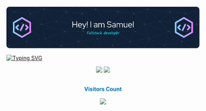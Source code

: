 ![Header](./github-header-image.png)

[![Typing SVG](https://readme-typing-svg.demolab.com/?center=true&vcenter=true&width=1000&size=35&lines=Be+Welcome+:\);My+name+is+Samuel+Mendes;I'm+Graduated+Systems+Development)](https://git.io/typing-svg)

<div align="center" dir="auto">
    <a href="mailto:samuelerotides@gmail.com"> <img
            src="https://camo.githubusercontent.com/927d6b3961fa048ff7303daf291cb5869dfa25018997cf8c1373c2f6a85b1458/68747470733a2f2f696d672e736869656c64732e696f2f62616467652f2d476d61696c2d2532333333333f7374796c653d666f722d7468652d6261646765266c6f676f3d676d61696c266c6f676f436f6c6f723d7768697465"
            data-canonical-src="https://img.shields.io/badge/-Gmail-%23333?style=for-the-badge&amp;logo=gmail&amp;logoColor=white"
            style="max-width: 100%;"></a>
    <a href="https://www.linkedin.com/in/samuel-erotides-m-mendes-60954157/" rel="nofollow"><img
            src="https://camo.githubusercontent.com/c00f87aeebbec37f3ee0857cc4c20b21fefde8a96caf4744383ebfe44a47fe3f/68747470733a2f2f696d672e736869656c64732e696f2f62616467652f2d4c696e6b6564496e2d2532333030373742353f7374796c653d666f722d7468652d6261646765266c6f676f3d6c696e6b6564696e266c6f676f436f6c6f723d7768697465"
            data-canonical-src="https://img.shields.io/badge/-LinkedIn-%230077B5?style=for-the-badge&amp;logo=linkedin&amp;logoColor=white"
            style="max-width: 100%;"></a>
</div>

<div align="center" dir="auto">
    <br>
    <p align="centre" dir="auto" style="color: #0072b1;"><b>Visitors Count</b></p>
    <p align="center" dir="auto"><a target="_blank" rel="noopener noreferrer nofollow"
            href="https://camo.githubusercontent.com/451781729441461e1b1b20fc06710cbd523fe049fac167843be97bc1c6021fa1/68747470733a2f2f70726f66696c652d636f756e7465722e676c697463682e6d652f7b6361726f6c626172626f73613130317d2f636f756e742e737667"><img
                align="center"
                src="https://profile-counter.glitch.me/{666panzer666}/count.svg"
                data-canonical-src="https://profile-counter.glitch.me/{666panzer666}/count.svg"
                style="max-width: 100%;"></a></p>
    <br>
</div>
